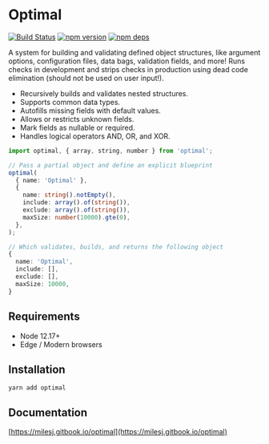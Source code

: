 # Optimal

[![Build Status](https://github.com/milesj/optimal/workflows/Build/badge.svg)](https://github.com/milesj/optimal/actions?query=branch%3Amaster)
[![npm version](https://badge.fury.io/js/optimal.svg)](https://www.npmjs.com/package/optimal)
[![npm deps](https://david-dm.org/milesj/optimal.svg)](https://www.npmjs.com/package/optimal)

A system for building and validating defined object structures, like argument options, configuration
files, data bags, validation fields, and more! Runs checks in development and strips checks in
production using dead code elimination (should not be used on user input!).

- Recursively builds and validates nested structures.
- Supports common data types.
- Autofills missing fields with default values.
- Allows or restricts unknown fields.
- Mark fields as nullable or required.
- Handles logical operators AND, OR, and XOR.

```ts
import optimal, { array, string, number } from 'optimal';

// Pass a partial object and define an explicit blueprint
optimal(
  { name: 'Optimal' },
  {
    name: string().notEmpty(),
    include: array().of(string()),
    exclude: array().of(string()),
    maxSize: number(10000).gte(0),
  },
);

// Which validates, builds, and returns the following object
{
  name: 'Optimal',
  include: [],
  exclude: [],
  maxSize: 10000,
}
```

## Requirements

- Node 12.17+
- Edge / Modern browsers

## Installation

```
yarn add optimal
```

## Documentation

[https://milesj.gitbook.io/optimal](https://milesj.gitbook.io/optimal)
